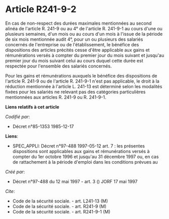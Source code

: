 # Article R241-9-2

En cas de non-respect des durées maximales mentionnées au second alinéa de l'article R. 241-9 ou au 4° de l'article R.
241-9-1 au cours d'une ou plusieurs semaines, d'un mois ou au cours d'un mois à l'issue de la période de six mois mentionnée
audit 4°, pour un ou plusieurs des salariés concernés de l'entreprise ou de l'établissement, le bénéfice des dispositions des
articles précités cesse d'être applicable aux gains et rémunérations versés à compter du premier jour du mois suivant et
jusqu'au premier jour du mois suivant celui au cours duquel cette durée est respectée pour l'ensemble des salariés concernés.

Pour les gains et rémunérations auxquels le bénéfice des dispositions de l'article R. 241-9 ou de l'article R. 241-9-1 n'est
pas applicable, le droit à la réduction mentionnée à l'article L. 241-13 est déterminé selon les modalités fixées pour les
salariés ne relevant pas des catégories particulières mentionnées aux articles R. 241-9 ou R. 241-9-1.

**Liens relatifs à cet article**

_Codifié par_:

  - Décret n°85-1353 1985-12-17

**Liens**:

  - SPEC_APPLI: Décret n°97-488 1997-05-12 art. 7 : les présentes dispositions sont applicables aux gains et rémunérations versés à compter du 1er octobre 1996 et jusqu'au 31 décembre 1997 ou, en cas de rattachement à la période d'emploi dans les conditions prévues au

_Créé par_:

  - Décret n°97-488 du 12 mai 1997 - art. 3 () JORF 17 mai 1997

_Cite_:

  - Code de la sécurité sociale. - art. L241-13 (M)
  - Code de la sécurité sociale. - art. R241-9 (M)
  - Code de la sécurité sociale. - art. R241-9-1 (M)
